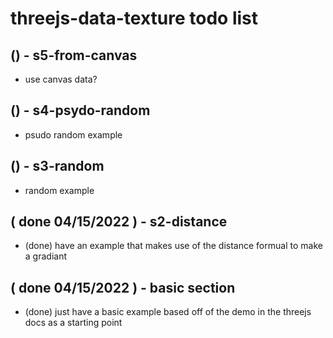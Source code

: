 # threejs-data-texture todo list

## () - s5-from-canvas
* use canvas data?

## () - s4-psydo-random
* psudo random example

## () - s3-random
* random example

## ( done 04/15/2022 ) - s2-distance
* (done) have an example that makes use of the distance formual to make a gradiant

## ( done 04/15/2022 ) - basic section
* (done) just have a basic example based off of the demo in the threejs docs as a starting point